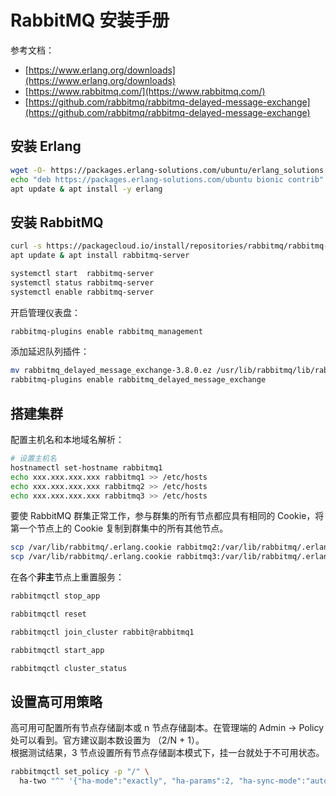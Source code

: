 
# RabbitMQ 安装手册
参考文档：

- [https://www.erlang.org/downloads](https://www.erlang.org/downloads)
- [https://www.rabbitmq.com/](https://www.rabbitmq.com/)
- [https://github.com/rabbitmq/rabbitmq-delayed-message-exchange](https://github.com/rabbitmq/rabbitmq-delayed-message-exchange)

## 安装 Erlang
```bash
wget -O- https://packages.erlang-solutions.com/ubuntu/erlang_solutions.asc | sudo apt-key add -
echo "deb https://packages.erlang-solutions.com/ubuntu bionic contrib" | sudo tee /etc/apt/sources.list.d/rabbitmq.list
apt update & apt install -y erlang
```

## 安装 RabbitMQ
```bash
curl -s https://packagecloud.io/install/repositories/rabbitmq/rabbitmq-server/script.deb.sh | sudo bash
apt update & apt install rabbitmq-server
```
```bash
systemctl start  rabbitmq-server
systemctl status rabbitmq-server
systemctl enable rabbitmq-server
```
开启管理仪表盘：
```bash
rabbitmq-plugins enable rabbitmq_management
```
添加延迟队列插件：
```bash
mv rabbitmq_delayed_message_exchange-3.8.0.ez /usr/lib/rabbitmq/lib/rabbitmq_server-3.8.11/plugins/
rabbitmq-plugins enable rabbitmq_delayed_message_exchange
```

## 搭建集群
配置主机名和本地域名解析：
```bash
# 设置主机名
hostnamectl set-hostname rabbitmq1
echo xxx.xxx.xxx.xxx rabbitmq1 >> /etc/hosts
echo xxx.xxx.xxx.xxx rabbitmq2 >> /etc/hosts
echo xxx.xxx.xxx.xxx rabbitmq3 >> /etc/hosts
```
要使 RabbitMQ 群集正常工作，参与群集的所有节点都应具有相同的 Cookie，将第一个节点上的 Cookie 复制到群集中的所有其他节点。
```bash
scp /var/lib/rabbitmq/.erlang.cookie rabbitmq2:/var/lib/rabbitmq/.erlang.cookie
scp /var/lib/rabbitmq/.erlang.cookie rabbitmq3:/var/lib/rabbitmq/.erlang.cookie
```
在各个**非主**节点上重置服务：
```bash
rabbitmqctl stop_app

rabbitmqctl reset

rabbitmqctl join_cluster rabbit@rabbitmq1

rabbitmqctl start_app

rabbitmqctl cluster_status
```

## 设置高可用策略
高可用可配置所有节点存储副本或 n 节点存储副本。在管理端的 Admin -> Policy 处可以看到。官方建议副本数设置为 （2/N + 1）。<br />根据测试结果，3 节点设置所有节点存储副本模式下，挂一台就处于不可用状态。
```bash
rabbitmqctl set_policy -p "/" \
  ha-two "^" '{"ha-mode":"exactly", "ha-params":2, "ha-sync-mode":"automatic"}'
```

